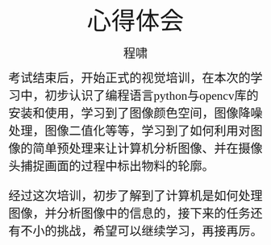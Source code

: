 <center><font face ="楷体" size=300> 心得体会 </font>

<font face= "楷体" size=5>程啸</font></center>
<font face="楷体" size = 5>考试结束后，开始正式的视觉培训，在本次的学习中，初步认识了编程语言python与opencv库的安装和使用，学习到了图像颜色空间，图像降噪处理，图像二值化等等，学习到了如何利用对图像的简单预处理来让计算机分析图像、并在摄像头捕捉画面的过程中标出物料的轮廓。

经过这次培训，初步了解到了计算机是如何处理图像，并分析图像中的信息的，接下来的任务还有不小的挑战，希望可以继续学习，再接再厉。